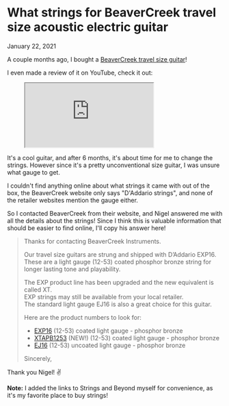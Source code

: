# What strings for BeaverCreek travel size acoustic electric guitar
January 22, 2021

A couple months ago, I bought a [BeaverCreek travel size guitar][guitar]!

[guitar]: https://www.beavercreekguitars.com/travelsize/steelstring

I even made a review of it on YouTube, check it out:

<figure class="video">
  <iframe src="https://www.youtube.com/embed/8ejJZoURasY" allowfullscreen></iframe>
</figure>

It's a cool guitar, and after 6 months, it's about time for me to change
the strings. However since it's a pretty unconventional size guitar, I
was unsure what gauge to get.

I couldn't find anything online about what strings it came with out of
the box, the BeaverCreek website only says "D'Addario strings", and none
of the retailer websites mention the gauge either.

So I contacted BeaverCreek from their website, and Nigel answered me
with all the details about the strings! Since I think this is valuable
information that should be easier to find online, I'll copy his answer
here!

> Thanks for contacting BeaverCreek Instruments.
>
> Our travel size guitars are strung and shipped with D’Addario EXP16. \
> These are a light gauge (12-53) coated phosphor bronze string for
> longer lasting tone and playability.
>
> The EXP product line has been upgraded and the new equivalent is called XT. \
> EXP strings may still be available from your local retailer. \
> The standard light gauge EJ16 is also a great choice for this guitar.
>
> Here are the product numbers to look for:
>
> * [EXP16] (12-53) coated light gauge - phosphor bronze
> * [XTAPB1253] (NEW!) (12-53) coated light gauge - phosphor bronze
> * [EJ16] (12-53) uncoated light gauge - phosphor bronze
>
> Sincerely,

Thank you Nigel! ✌️

**Note:** I added the links to Strings and Beyond myself for
convenience, as it's my favorite place to buy strings!

[EXP16]: https://www.stringsandbeyond.com/daddario-acoustic-guitar-strings-exp16-light-blue-12-53.html
[XTAPB1253]: https://www.stringsandbeyond.com/daddario-xt-phosphor-bronze-acoustic-guitar-strings-xtapb1253-regular-light-12-53.html
[EJ16]: https://www.stringsandbeyond.com/daddario-acoustic-guitar-strings-ej16-light-12-53.html
